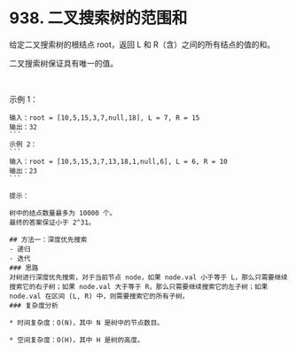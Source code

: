 # 938. 二叉搜索树的范围和
给定二叉搜索树的根结点 root，返回 L 和 R（含）之间的所有结点的值的和。

二叉搜索树保证具有唯一的值。

 

示例 1：
``` 
输入：root = [10,5,15,3,7,null,18], L = 7, R = 15
输出：32
``` 
示例 2：
``` 
输入：root = [10,5,15,3,7,13,18,1,null,6], L = 6, R = 10
输出：23
``` 

提示：

树中的结点数量最多为 10000 个。
最终的答案保证小于 2^31。

## 方法一：深度优先搜索
- 递归
- 迭代
### 思路
对树进行深度优先搜索，对于当前节点 node，如果 node.val 小于等于 L，那么只需要继续搜索它的右子树；如果 node.val 大于等于 R，那么只需要继续搜索它的左子树；如果 node.val 在区间 (L, R) 中，则需要搜索它的所有子树。
### 复杂度分析

* 时间复杂度：O(N)，其中 N 是树中的节点数目。

* 空间复杂度：O(H)，其中 H 是树的高度。